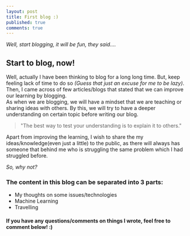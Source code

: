 ```yaml
---
layout: post
title: First blog :)
published: true
comments: true
---
```



_Well, start blogging, it will be fun, they said...._  
  
 

## Start to blog, now!
Well, actually I have been thinking to blog for a long long time. But, keep feeling lack of time to do so _(Guess that just an excuse for me to be lazy)_. Then, I came across of few articles/blogs that stated that we can improve our learning by blogging.  
As when we are blogging, we will have a mindset that we are teaching or sharing ideas with others. By this, we will try to have a deeper understanding on certain topic before writing our blog.  
> "The best way to test your understanding is to explain it to others."  
  
Apart from improving the learning, I wish to share the my ideas/knowledge(even just a little) to the public, as there will always has someone that behind me who is struggling the same problem which I had struggled before.  
  
_So, why not?_  
  
### The content in this blog can be separated into 3 parts:  
* My thoughts on some issues/technologies
* Machine Learning
* Travelling  
  
#### If you have any questions/comments on things I wrote, feel free to comment below! :) 


